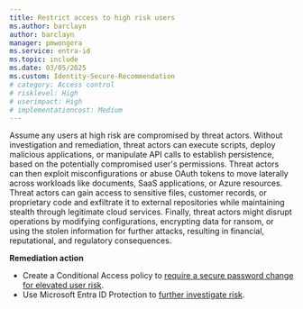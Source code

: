 ```yaml
---
title: Restrict access to high risk users 
ms.author: barclayn
author: barclayn
manager: pmwongera
ms.service: entra-id
ms.topic: include
ms.date: 03/05/2025
ms.custom: Identity-Secure-Recommendation
# category: Access control
# risklevel: High
# userimpact: High
# implementationcost: Medium
---
```

Assume any users at high risk are compromised by threat actors. Without investigation and remediation, threat actors can execute scripts, deploy malicious applications, or manipulate API calls to establish persistence, based on the potentially compromised user's permissions. Threat actors can then exploit misconfigurations or abuse OAuth tokens to move laterally across workloads like documents, SaaS applications, or Azure resources. Threat actors can gain access to sensitive files, customer records, or proprietary code and exfiltrate it to external repositories while maintaining stealth through legitimate cloud services. Finally, threat actors might disrupt operations by modifying configurations, encrypting data for ransom, or using the stolen information for further attacks, resulting in financial, reputational, and regulatory consequences.

**Remediation action**

- Create a Conditional Access policy to [require a secure password change for elevated user risk](/entra/identity/conditional-access/policy-risk-based-user).
- Use Microsoft Entra ID Protection to [further investigate risk](/entra/id-protection/howto-identity-protection-investigate-risk).
